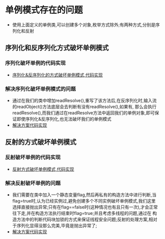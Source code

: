 # 单例模式存在的问题
  - 使用上面定义的单例类,可以创建多个对象,枚举方式除外;有两种方式,分别是序列化和反射

  ## 序列化和反序列化方式破坏单例模式
  
  ### 序列化破坏单例的代码实现
  - [序列化&反序列化的方式破坏单例模式,代码实现](/src/main/java/com/kul/singleton/destroy_singleton_serializable)

  ### 解决序列化破坏单例模式的问题
  - 通过在我们的类中增加readResolve(),重写了该方法后,在反序列化时,输入流的readObject()方法底层会去判断有没有readResolve(),如果有,
  那么会执行readResolve(),而我们通过在readResolve方法中返回我们的单例对象,即可保证即使序列化&反序列化,也无法破坏我们的单例模式
  - [解决方案代码实现](/src/main/java/com/kul/singleton/destroy_singleton_serializable/SingletonTest06.java)
  

  ## 反射的方式破坏单例模式
  
  ### 反射破坏单例的代码实现
  - [反射方式破坏单例模式,代码实现](/src/main/java/com/kul/singleton/destroy_singleton_reflex)

  ### 解决反射破坏单例的问题
  - 我们需要在类中加入一个静态变量flag,然后再私有的构造方法中进行判断,当flag=true时,认为已经实例过,避免创建多个不同实例破坏单例模式,我们这里
  选择直接抛出异常;只有在flag==false时(这种情况也有且只有一次),才会正常往下走,并在构造方法执行结束时flag=true;并且考虑多线程的问题,通过在
  构造方法中的判断代码块加锁的方式来保证线程安全问题;反射的处理方案,相对于序列化显得没那么完美,毕竟是抛出异常了;
  - [解决方案代码实现](/src/main/java/com/kul/singleton/destroy_singleton_reflex/SingletonTest06.java)

